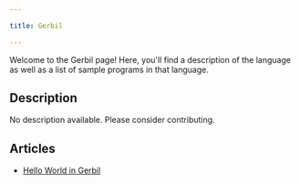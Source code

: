 ```yaml
---

title: Gerbil

---
```


Welcome to the Gerbil page! Here, you'll find a description of the language as well as a list of sample programs in that language.

## Description

No description available. Please consider contributing.

## Articles

- [Hello World in Gerbil](https://sampleprograms.io/projects/hello-world/gerbil)